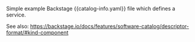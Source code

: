 Simple example Backstage {{catalog-info.yaml}} file which defines a service.

See also: https://backstage.io/docs/features/software-catalog/descriptor-format/#kind-component
